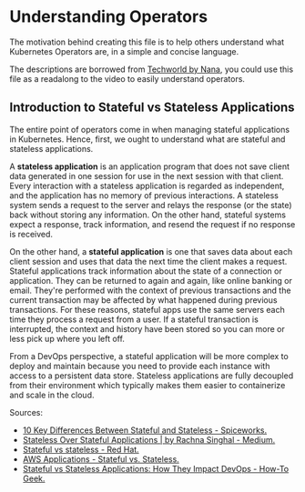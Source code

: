 # Understanding Operators

The motivation behind creating this file is to help others understand what Kubernetes Operators are, in a simple and concise language.


The descriptions are borrowed from [Techworld by Nana](https://www.youtube.com/watch?v=ha3LjlD6g7g), you could use this file as a readalong to the video to easily understand operators.


## Introduction to Stateful vs Stateless Applications


The entire point of operators come in when managing stateful applications in Kubernetes. Hence, first, we ought to understand what are stateful and stateless applications.


A **stateless application** is an application program that does not save client data generated in one session for use in the next session with that client. Every interaction with a stateless application is regarded as independent, and the application has no memory of previous interactions. A stateless system sends a request to the server and relays the response (or the state) back without storing any information. On the other hand, stateful systems expect a response, track information, and resend the request if no response is received.


On the other hand, a **stateful application** is one that saves data about each client session and uses that data the next time the client makes a request. Stateful applications track information about the state of a connection or application. They can be returned to again and again, like online banking or email. They're performed with the context of previous transactions and the current transaction may be affected by what happened during previous transactions. For these reasons, stateful apps use the same servers each time they process a request from a user. If a stateful transaction is interrupted, the context and history have been stored so you can more or less pick up where you left off.


From a DevOps perspective, a stateful application will be more complex to deploy and maintain because you need to provide each instance with access to a persistent data store. Stateless applications are fully decoupled from their environment which typically makes them easier to containerize and scale in the cloud.


Sources:
- [10 Key Differences Between Stateful and Stateless - Spiceworks.](https://www.spiceworks.com/tech/cloud/articles/stateful-vs-stateless/)
- [Stateless Over Stateful Applications | by Rachna Singhal - Medium.](https://medium.com/@rachna3singhal/stateless-over-stateful-applications-73cbe025f07)
- [Stateful vs stateless - Red Hat.](https://www.redhat.com/en/topics/cloud-native-apps/stateful-vs-stateless.)
- [AWS Applications - Stateful vs. Stateless.](https://digitalcloud.training/stateful-vs-stateless-aws-applications/)
- [Stateful vs Stateless Applications: How They Impact DevOps - How-To Geek.](https://www.howtogeek.com/devops/stateful-vs-stateless-applications-how-they-impact-devops/)

